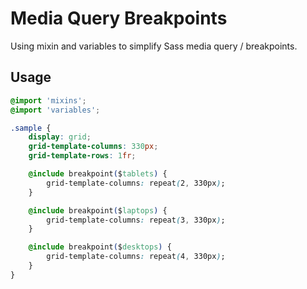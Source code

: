 # Media Query Breakpoints
Using mixin and variables to simplify Sass media query / breakpoints.

## Usage
```css
@import 'mixins';
@import 'variables';

.sample {
    display: grid;
    grid-template-columns: 330px;
    grid-template-rows: 1fr;

    @include breakpoint($tablets) {
        grid-template-columns: repeat(2, 330px);
    }

    @include breakpoint($laptops) {
        grid-template-columns: repeat(3, 330px);
    }

    @include breakpoint($desktops) {
        grid-template-columns: repeat(4, 330px);
    }    
}
```
